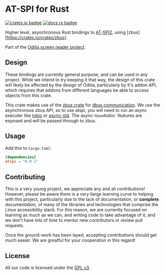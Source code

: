 # AT-SPI for Rust

[![crates.io badge](http://meritbadge.herokuapp.com/atspi)](https://crates.io/crates/atspi)
[![docs.rs badge](https//docs.rs/atspi/badge.svg)](https://docs.rs/atspi)

Higher level, asynchronous Rust bindings to [AT-SPI2](https://www.freedesktop.org/wiki/Accessibility/AT-SPI2/), using
[zbus][https://crates.io/crates/zbus].

Part of the [Odilia screen reader project](https://odilia.app).

## Design

These bindings are currently general purpose, and can be used in any project. While we intend to try keeping it that
way, the design of this crate will likely be affected by the design of Odilia, particularly by it's addon API, which
requires that addons from different languages be able to access objects from this crate.

This crate makes use of the [zbus crate](https://crates.io/crates/zbus) for [dbus
communication](https://www.freedesktop.org/wiki/Software/dbus/). We use the asynchronous zbus API, so to use atspi, you
will need to run an async executer like [tokio](https://crates.io/crates/tokio) or
[async-std](https://crates.io/crates/async-std). The async-io` and `tokio` features are exposed and will be passed
through to zbus.

## Usage

Add this to `Cargo.toml`:

```toml
[dependencies]
atspi = "0.0.1"
```

## Contributing

This is a very young project, we appreciate any and all contributions! However, please be aware there is a very llarge
learning curve to helping with this project, particularly due to the lack of documentation, or **complete**
documentation, of many of the libraries and technologies that comprise the Linux accessibility stack. For this reason,
we are currently focused on learning as much as we can, and writing code to take advantage of it, and we don't have lots
of time to mentor new contributors or review pull requests.

Once the ground-work has been layed, accepting contributions should get much easier. We are greatful for your
cooperation in this regard!

## License

All our code is licensed under the [GPL v3](https://www.gnu.org/licenses/gpl-3.0.html).
